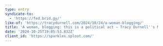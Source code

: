 ```yaml
---
type: entry
syndicate-to:
  - 'https://fed.brid.gy/'
like-of: 'https://tracydurnell.com/2024/10/24/a-woman-blogging/'
title: 'A woman, blogging: this is a political act – Tracy Durnell''s Mind Garden'
date: '2024-10-25T19:05:53.832Z'
client_id: 'https://sparkles.sploot.com/'
---
```


